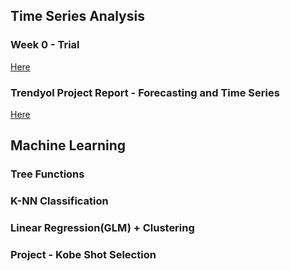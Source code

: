 ## Time Series Analysis

### Week 0 - Trial
[Here](Files/Interesting_examples.html)

### Trendyol Project Report - Forecasting and Time Series
[Here](Files/78c9e4e2-bfc2-11ea-8b25-0cc47a792c0a_id_78c9e4e2-bfc2-11ea-8b25-0cc47a792c0a.html)

## Machine Learning

### Tree Functions

### K-NN Classification

### Linear Regression(GLM) + Clustering

### Project - Kobe Shot Selection
